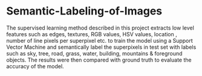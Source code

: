 Semantic-Labeling-of-Images
===========================

The supervised learning method described in this project extracts low level features such as edges, textures, RGB values, HSV values, location , number of line pixels per superpixel etc. to train the model using a Support Vector Machine and semantically label the superpixels in test set with labels such as sky, tree, road, grass, water, building, mountains &amp; foreground objects. The results were then compared with ground truth to evaluate the accuracy of the model. 
